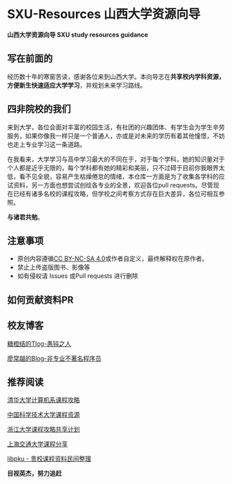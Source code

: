 # SXU-Resources 山西大学资源向导
**山西大学资源向导 SXU study resources guidance**
## 写在前面的

经历数十年的寒窗苦读，感谢各位来到山西大学。本向导志在**共享校内学科资源，方便新生快速适应大学学习**，并规划未来学习路线。

## 四非院校的我们

来到大学，各位会面对丰富的校园生活，有社团的兴趣团体、有学生会为学生辛劳服务，如果你像我一样只是一个普通人，亦或是对未来的学历有着其他憧憬，不妨也走上专业学习这一条道路。

在我看来，大学学习与高中学习最大的不同在于，对于每个学科，她的知识量对于个人都是近乎无限的，每个学科都有她的精彩和美丽，只不过碍于目前你我眼界太低，看不见全貌，容易产生枯燥倦怠的情绪，本仓库一方面是为了收集各学科的应试资料，另一方面也想尝试创绘各专业的全景，欢迎各位pull requests。尽管现在已经有诸多名校的课程攻略，但学校之间考察方式存在巨大差异，各位可相互参照。

  **与诸君共勉**。

## 注意事项

* 原创内容遵循[CC BY-NC-SA 4.0](https://creativecommons.org/licenses/by-nc-sa/4.0/deed.zh)或作者自定义，最终解释权在原作者。
* 禁止上传盗版图书、影像等
* 如有侵权请 Issues 或Pull requests 进行删除

## 如何贡献资料PR

## 校友博客
[糖橙结的Tlog-愚钝之人](https://tangyv.com/)  

[廖常越的Blog-非专业不著名程序员](https://crispig.github.io/)

## 推荐阅读

[清华大学计算机系课程攻略](https://github.com/PKUanonym/REKCARC-TSC-UHT)

[中国科学技术大学课程资源](https://github.com/USTC-Resource/USTC-Course)

[浙江大学课程攻略共享计划](https://github.com/QSCTech/zju-icicles)

[上海交通大学课程分享](https://github.com/c-hj/SJTU-Courses)

[libpku - 贵校课程资料民间整理](https://github.com/lib-pku/libpku)

**目视英杰，努力追赶**
